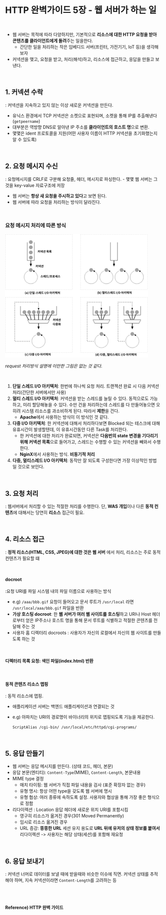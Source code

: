 # HTTP 완벽가이드 5장 - 웹 서버가 하는 일

<br>

* 웹 서버는 목적에 따라 다양하지만, 기본적으로 **리소스에 대한 HTTP 요청을 받아 콘텐츠를 클라이언트에게 돌려**주는 일을한다.
  * 간단한 일을 처리하는 작은 임베디드 서버(프린터, 가전기기, IoT 등)을 생각해보자
* 커넥션을 맺고, 요청을 받고, 처리(해석)하고, 리소스에 접근하고, 응답을 만들고 보낸다.

<br>

## 1. 커넥션 수락

: 커넥션을 지속하고 있지 않는 이상 새로운 커넥션을 만든다.

* 유닉스 환경에서 TCP 커넥션은 소켓으로 표현되며, 소켓을 통해 IP를 추출해낸다(`getpeername`)
* 대부분은 역방향 DNS로 알아낸 IP 주소를 **클라이언트의 호스트 명**으로 변환.
* 몇몇은 ident 프로토콜을 지원(어떤 사용자 이름이 HTTP 커넥션을 초기화했는지 알 수 있도록)

<br>

## 2. 요청 메시지 수신

: 요청메시지를 CRLF로 구분해 요청줄, 헤더, 메시지로 파싱한다. - 몇몇 웹 서버는 그것을 key-value 자료구조에 저장

* 웹 서버는 **항상 새 요청을 주시하고 있다**고 보면 된다.
* 웹 서버에 따라 요청을 처리하는 방식이 달라진다.

<br>

### 요청 메시지 처리에 따른 방식

<img src="./images/request_processes.md.png" alt="request_processes.md" style="zoom: 45%;" /> 

*request 처리방식 설명에 이만한 그림은 없는 것 같다.*

<br>

1. **단일 스레드 I/O 아키텍처**: 한번에 하나씩 요청 처리. 트랜젝션 완료 시 다음 커넥션 처리(간단한 서버에서만 사용)
2. **멀티 스레드 I/O 아키텍처**: 커넥션을 받는 스레드를 늘릴 수 있다. 동적으로도 가능하고, 미리 할당해놓을 수 있다. 수만 건을 처리하는데 스레드를 다 만들어놓으면 오히려 시스템 리소스를 과소비하게 된다. 따라서 **제한**을 건다.
   * **Apache**에서 사용하는 방식이 이 방식인 것 같다.
3. **다중 I/O 아키텍처**: 한 커넥션에 대해서 처리하다보면 Blocked 되는 테스크에 대해 유휴시간이 발생할텐데, 이 유휴시간동안 다른 Task를 처리한다.
   * 한 커넥션에 대한 처리가 완료되면, 커넥션은 **다음번의 state 변경을 기다리기 위해 커넥션 목록**으로 들어가고, 스레드는 수행할 수 있는 커넥션을 빼와서 수행한다.
   * **NginX**에서 사용하는 방식. **비동기적 처리**
4. **다중, 멀티스레드 I/O 아키텍처**: 동작만 잘 되도록 구성한다면 가장 이상적인 방법 일 것으로 보인다.

<br>

## 3. 요청 처리

: 웹서버에서 처리할 수 있는 적절한 처리를 수행한다. 단, **WAS 개입**이나 다른 **동적 컨텐츠**에 대해서는 당연히 **리소스** 접근이 필요.

<br>

## 4. 리소스 접근

: **정적 리소스(HTML, CSS, JPEG)에 대한 것은 웹 서버** 에서 처리, 리소스는 주로 동적 컨텐츠가 필요할 떄

<br>

#### docroot

:요청 URI를 파일 시스템 내의 파일 이름으로 사용하는 방식

* e.g) `/aaa/bbb.gif` 요청이 들어오고 문서 루트가 `/usr/local` 라면 `/usr/local/aaa/bbb.gif` 파일을 반환
* **가상 호스팅 docroot**: 한 **웹 서버가 여러 웹 사이트를 호스팅**하고 URI나 Host 헤더로부터 얻은 IP주소나 호스트 명을 통해 문서 루트를 식별하고 적절한 콘텐츠를 전달해 주는 것
* 사용자 홈 디렉터리 docroots : 사용자가 자신의 로컬에서 자신의 웹 사이트를 만들도록 하는 것

<br>

#### 디렉터리 목록 요청: 색인 파일(index.html) 반환

<br>

#### 동적 콘텐츠 리소스 맵핑

: 동적 리소스에 맵핑.

* 애플리케이션 서버는 백엔드 애플리케이션과 연결되는 것

* e.g) 아파치는 URI의 경로명이 바이너리의 위치로 맵핑되도록 기능을 제공한다.

  `ScriptAlias /cgi-bin/ /usr/local/etc/httpd/cgi-programs/`

<br>

## 5. 응답 만들기

* 웹 서버는 응답 메시지를 만든다. (상태 코드, 헤더, 본문)
* 응답 본문(엔티티): `Content-Type`(MIME), `Content-Length`, 본문내용
* MIME type 결정
  * 매치 타이핑: 웹 서버가 직접 파일 내용을 검사 (표준 확장자 없는 경우)
  * 유형 명시: 항상 어떤 type을 갖도록 웹 서버에 명시
  * 유형 협상: 여러 종류에 속하도록 설정. 사용자와 협상을 통해 가장 좋은 형식으로 정함
* 리다이렉션 : Location 응답 헤더에 새로운 위치 URI를 포함시킴
  * 영구히 리소스가 옮겨진 경우(301 Moved Permanently)
  * 임시로 리소스 옮겨진 경우
  * URL 증강: **뚱뚱한 URL** 세션 유지 용도로 **URL 뒤에 유저의 상태 정보를 붙여서** 리다이렉션 -> 사용자는 해당 상태(세션)를 포함해 재요청

<Br>

## 6. 응답 보내기

: 커넥션 너머로 데이터를 보낼 때에 받을때와 비슷한 이슈에 직면. 커넥션 상태를 추적해야 하며, 지속 커넥션이라면 `Content-Length`를 고려하는 등

<br><br>

#### Reference) HTTP 완벽 가이드
